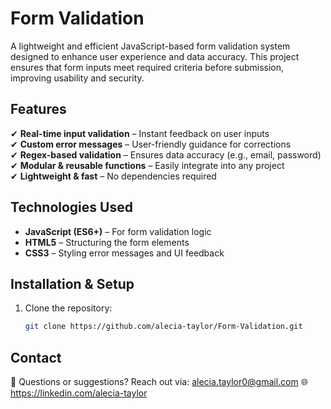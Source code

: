 # Form Validation

A lightweight and efficient JavaScript-based form validation system designed to enhance user experience and data accuracy. This project ensures that form inputs meet required criteria before submission, improving usability and security.

## Features  
 ✔ **Real-time input validation** – Instant feedback on user inputs  
 ✔ **Custom error messages** – User-friendly guidance for corrections  
 ✔ **Regex-based validation** – Ensures data accuracy (e.g., email, password)  
 ✔ **Modular & reusable functions** – Easily integrate into any project  
 ✔ **Lightweight & fast** – No dependencies required  

## Technologies Used  
- **JavaScript (ES6+)** – For form validation logic  
- **HTML5** – Structuring the form elements  
- **CSS3** – Styling error messages and UI feedback  

## Installation & Setup  
1. Clone the repository:  
   ```sh
   git clone https://github.com/alecia-taylor/Form-Validation.git

##  Contact
💬 Questions or suggestions? Reach out via: alecia.taylor0@gmail.com
🌐 https://linkedin.com/alecia-taylor
